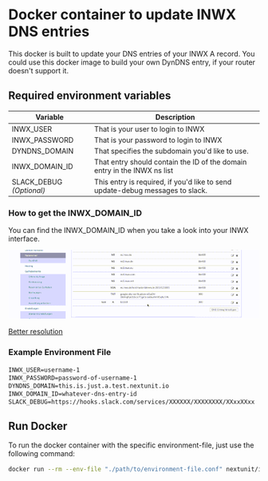 # Docker container to update INWX DNS entries

This docker is built to update your DNS entries of your INWX A record. You could use this docker image to build your own DynDNS entry, if your router doesn't support it.

## Required environment variables

|Variable|Description|
|--|--|
|INWX_USER|That is your user to login to INWX|
|INWX_PASSWORD|That is your password to login to INWX|
|DYNDNS_DOMAIN|That specifies the subdomain you'd like to use.|
|INWX_DOMAIN_ID|That entry should contain the ID of the domain entry in the INWX ns list|
|SLACK_DEBUG *(Optional)*|This entry is required, if you'd like to send update-debug messages to slack.|

### How to get the INWX_DOMAIN_ID

You can find the INWX_DOMAIN_ID when you take a look into your INWX interface.

![How to get the INWX_DOMAIN_ID](https://raw.githubusercontent.com/nextunit-io/docker-inwx-dyndns/master/InwxDomainId_small.gif) 

[Better resolution](https://raw.githubusercontent.com/nextunit-io/docker-inwx-dyndns/master/InwxDomainId.gif)


### Example Environment File

```text
INWX_USER=username-1
INWX_PASSWORD=password-of-username-1
DYNDNS_DOMAIN=this.is.just.a.test.nextunit.io
INWX_DOMAIN_ID=whatever-dns-entry-id
SLACK_DEBUG=https://hooks.slack.com/services/XXXXXX/XXXXXXXX/XXxxXXxx
```

## Run Docker

To run the docker container with the specific environment-file, just use the following command:

```sh
docker run --rm --env-file "./path/to/environment-file.conf" nextunit/inwx-dyndns
```
